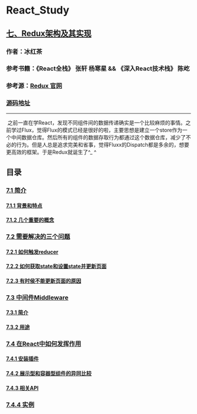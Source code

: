 # React_Study

## [七、Redux架构及其实现](https://github.com/hblvsjtu/React_Study/blob/master/七、Redux架构及其实现.md)

### 作者：冰红茶  
### 参考书籍：《React全栈》 张轩 杨寒星  &&   《深入React技术栈》 陈屹 
### 参考源：[Redux 官网](https://redux.js.org/) 
### [源码地址](https://redux.js.org/) 

------    



  之前一直在学React，发现不同组件间的数据传递确实是一个比较麻烦的事情。之前学过Flux，觉得Flux的模式已经是很好的啦，主要思想是建立一个store作为一个中间数据仓库。然后所有的组件的数据存取行为都通过这个数据仓库，减少了不必的行为。但是人总是追求完美和省事，觉得Fluxx的Dispatch都是多余的，想要更高效的框架。于是Redux就诞生了^_ ^
     
## 目录
### [7.1 简介](https://github.com/hblvsjtu/React_Study/blob/master/七、Redux架构及其实现.md#7.1)
#### [7.1.1 背景和特点](https://github.com/hblvsjtu/React_Study/blob/master/七、Redux架构及其实现.md#7.1.1)
#### [7.1.2 几个重要的概念](https://github.com/hblvsjtu/React_Study/blob/master/七、Redux架构及其实现.md#7.1.2)
### [7.2 需要解决的三个问题](https://github.com/hblvsjtu/React_Study/blob/master/七、Redux架构及其实现.md#7.2)
#### [7.2.1 如何触发reducer](https://github.com/hblvsjtu/React_Study/blob/master/七、Redux架构及其实现.md#7.2.1)
#### [7.2.2 如何获取state和设置state并更新页面](https://github.com/hblvsjtu/React_Study/blob/master/七、Redux架构及其实现.md#7.2.2)
#### [7.2.3 有时侯不能更新页面的原因](https://github.com/hblvsjtu/React_Study/blob/master/七、Redux架构及其实现.md#7.2.3)
### [7.3 中间件Middleware](https://github.com/hblvsjtu/React_Study/blob/master/七、Redux架构及其实现.md#7.3)
#### [7.3.1 简介](https://github.com/hblvsjtu/React_Study/blob/master/七、Redux架构及其实现.md#7.3.1)
#### [7.3.2 用途](https://github.com/hblvsjtu/React_Study/blob/master/七、Redux架构及其实现.md#7.3.2)
### [7.4 在React中如何发挥作用](https://github.com/hblvsjtu/React_Study/blob/master/七、Redux架构及其实现.md#7.4)
#### [7.4.1 安装插件](https://github.com/hblvsjtu/React_Study/blob/master/七、Redux架构及其实现.md#7.4.1)
#### [7.4.2 展示型和容器型组件的异同比较](https://github.com/hblvsjtu/React_Study/blob/master/七、Redux架构及其实现.md#7.4.2)
#### [7.4.3 相关API ](https://github.com/hblvsjtu/React_Study/blob/master/七、Redux架构及其实现.md#7.4.3)
### [7.4.4 实例](https://github.com/hblvsjtu/React_Study/blob/master/七、Redux架构及其实现.md#7.4.4)
